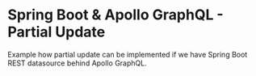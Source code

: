 # Spring Boot & Apollo GraphQL - Partial Update

Example how partial update can be implemented if we have Spring Boot REST datasource behind Apollo GraphQL.

